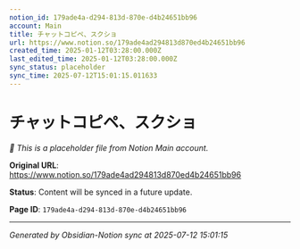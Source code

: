 ```yaml
---
notion_id: 179ade4a-d294-813d-870e-d4b24651bb96
account: Main
title: チャットコピペ、スクショ
url: https://www.notion.so/179ade4ad294813d870ed4b24651bb96
created_time: 2025-01-12T03:28:00.000Z
last_edited_time: 2025-01-12T03:28:00.000Z
sync_status: placeholder
sync_time: 2025-07-12T15:01:15.011633
---
```


# チャットコピペ、スクショ

*🔄 This is a placeholder file from Notion Main account.*

**Original URL**: https://www.notion.so/179ade4ad294813d870ed4b24651bb96

**Status**: Content will be synced in a future update.

**Page ID**: `179ade4a-d294-813d-870e-d4b24651bb96`

---

*Generated by Obsidian-Notion sync at 2025-07-12 15:01:15*
